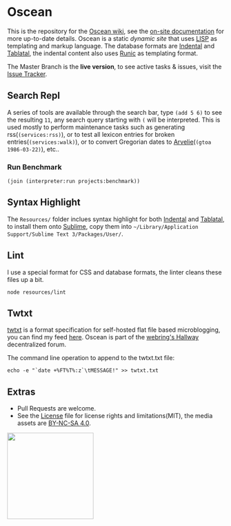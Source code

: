 # Oscean

This is the repository for the [Oscean wiki](http://wiki.xxiivv.com/), see the [on-site documentation](http://wiki.xxiivv.com/About) for more up-to-date details. Oscean is a static _dynamic site_ that uses [LISP](https://github.com/XXIIVV/Lain) as templating and markup language. The database formats are [Indental](https://wiki.xxiivv.com/Indental) and [Tablatal](https://wiki.xxiivv.com/Tablatal), the indental content also uses [Runic](https://wiki.xxiivv.com/Runic) as templating format.

The Master Branch is the **live version**, to see active tasks & issues, visit the [Issue Tracker](http://wiki.xxiivv.com/Oscean:tracker).

## Search Repl

A series of tools are available through the search bar, type `(add 5 6)` to see the resulting `11`, any search query starting with `(` will be interpreted. This is used mostly to perform maintenance tasks such as generating rss(`(services:rss)`), or to test all lexicon entries for broken entries(`(services:walk)`), or to convert Gregorian dates to [Arvelie](http://wiki.xxiivv.com/Arvelie)(`(gtoa 1986-03-22)`), etc..

### Run Benchmark

```
(join (interpreter:run projects:benchmark))
```

## Syntax Highlight

The `Resources/` folder inclues syntax highlight for both [Indental](https://wiki.xxiivv.com/Indental) and [Tablatal](https://wiki.xxiivv.com/Tablatal), to install them onto [Sublime](http://sublimetext.com), copy them into `~/Library/Application Support/Sublime Text 3/Packages/User/`.

## Lint

I use a special format for CSS and database formats, the linter cleans these files up a bit.

```
node resources/lint
```

## Twtxt

[twtxt](https://github.com/buckket/twtxt) is a format specification for self-hosted flat file based microblogging, you can find my feed [here](https://raw.githubusercontent.com/XXIIVV/Oscean/master/twtxt.txt). Oscean is part of the [webring's Hallway](https://webring.xxiivv.com/hallway.html) decentralized forum.

The command line operation to append to the twtxt.txt file:

```
echo -e "`date +%FT%T%:z`\tMESSAGE!" >> twtxt.txt
```

## Extras

- Pull Requests are welcome.
- See the [License](LICENSE) file for license rights and limitations(MIT), the media assets are [BY-NC-SA 4.0](http://wiki.xxiivv.com/About).

<img src='https://github.com/XXIIVV/Oscean/blob/master/media/identity/logo.crest.png?raw=true' width='200'/>
